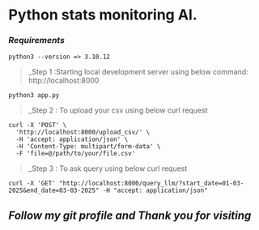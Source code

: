 # Python stats monitoring AI.

### _Requirements_  
```
python3 --version => 3.10.12
```


>  _Step 1 :Starting local development server using below command: http://localhost:8000

````
python3 app.py
````
> _Step 2 : To upload your csv using below curl request
````
curl -X 'POST' \
  'http://localhost:8000/upload_csv/' \
  -H 'accept: application/json' \
  -H 'Content-Type: multipart/form-data' \
  -F 'file=@/path/to/your/file.csv'

````

> _Step 3 : To ask query using below curl request
````
curl -X 'GET' "http://localhost:8000/query_llm/?start_date=01-03-2025&end_date=03-03-2025" -H "accept: application/json"
````
> 
## _Follow my git profile and Thank you for visiting_ 
